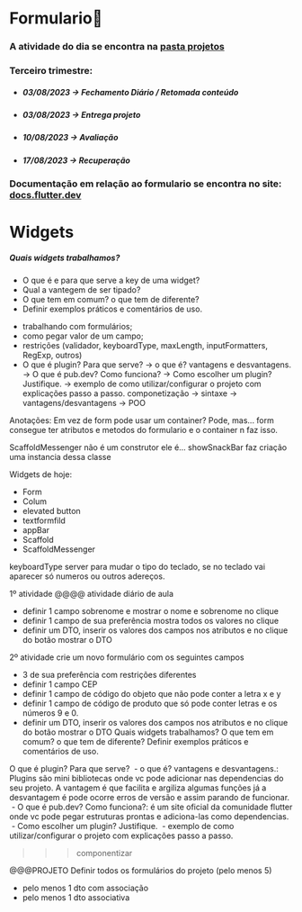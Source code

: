 # Formulario📑

### A atividade do dia se encontra na [pasta projetos](https://github.com/caduHD4/Mobile-IFPR/tree/main/Projetos/flutter_application_8)

### Terceiro trimestre:
* ##### 03/08/2023 → Fechamento Diário / Retomada conteúdo
* ##### 03/08/2023 → Entrega projeto
* ##### 10/08/2023 → Avaliação 
* ##### 17/08/2023 → Recuperação

### Documentação em relação ao formulario se encontra no site: [docs.flutter.dev](https://docs.flutter.dev/cookbook/forms)

# Widgets
##### Quais widgets trabalhamos?

* O que é e para que serve a key de uma widget?
* Qual a vantegem de ser tipado?
* O que tem em comum? o que tem de diferente?
* Definir exemplos práticos e comentários de uso.
- trabalhando com formulários;
- como pegar valor de um campo;
- restrições (validador, keyboardType, maxLength, inputFormatters, RegExp, outros)
- O que é plugin? Para que serve?
 → o que é? vantagens e desvantagens.
 → O que é pub.dev? Como funciona?
 → Como escolher um plugin? Justifique.
 → exemplo de como utilizar/configurar o projeto com explicações passo a passo.
componetização
 → sintaxe
 → vantagens/desvantagens
 → POO

Anotações:
Em vez de form pode usar um container? Pode, mas...
form consegue ter atributos e metodos do formulario
e o container n faz isso.

ScaffoldMessenger não é um construtor ele é...
showSnackBar faz criação uma instancia dessa classe

Widgets de hoje:
- Form
- Colum
- elevated button
- textformfild
- appBar
- Scaffold
- ScaffoldMessenger

 keyboardType server para mudar o tipo do teclado, se no teclado vai aparecer só numeros ou outros adereços.

1º atividade 
@@@@ atividade 
diário de aula 
- definir 1 campo sobrenome e mostrar o nome e sobrenome no clique
- definir 1 campo de sua preferência mostra todos os valores no clique
- definir um DTO, inserir os valores dos campos nos atributos e no clique do botão mostrar o DTO

2º atividade 
crie um novo formulário com os seguintes campos
- 3 de sua preferência com restrições diferentes
- definir 1 campo CEP
- definir 1 campo de código do objeto que não pode conter a letra x e y
- definir 1 campo de código de produto que só pode conter letras e os números 9 e 0.
- definir um DTO, inserir os valores dos campos nos atributos e no clique do botão mostrar o DTO
Quais widgets trabalhamos?
O que tem em comum? o que tem de diferente?
Definir exemplos práticos e comentários de uso.

O que é plugin? Para que serve?
 - o que é? vantagens e desvantagens.: Plugins são mini bibliotecas onde vc pode adicionar nas dependencias do seu projeto. A vantagem é que facilita e argiliza algumas funções já a desvantagem é pode ocorre erros de versão e assim parando de funcionar.
 - O que é pub.dev? Como funciona?: é um site oficial da comunidade flutter onde vc pode pegar estruturas prontas e adiciona-las como dependencias.
 - Como escolher um plugin? Justifique.
 - exemplo de como utilizar/configurar o projeto com explicações passo a passo.

>>> componentizar


@@@PROJETO
Definir todos os formulários do projeto (pelo menos 5)
- pelo menos 1 dto com associação
- pelo menos 1 dto associativa
